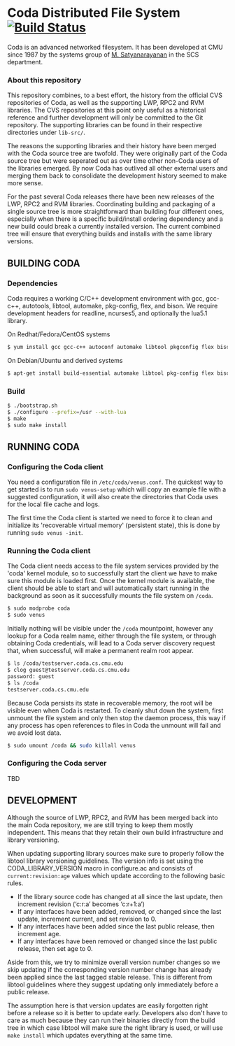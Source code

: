 # Coda Distributed File System [![Build Status](https://travis-ci.org/cmusatyalab/coda.svg?branch=master)](https://travis-ci.org/cmusatyalab/coda)

Coda is an advanced networked filesystem. It has been developed at CMU since
1987 by the systems group of [M. Satyanarayanan](http://www.cs.cmu.edu/~satya)
in the SCS department.

### About this repository

This repository combines, to a best effort, the history from the official CVS
repositories of Coda, as well as the supporting LWP, RPC2 and RVM libraries.
The CVS repositories at this point only useful as a historical reference and
further development will only be committed to the Git repository. The
supporting libraries can be found in their respective directories under
`lib-src/`.

The reasons the supporting libraries and their history have been merged with the
Coda source tree are twofold. They were originally part of the Coda source
tree but were seperated out as over time other non-Coda users of the libraries
emerged. By now Coda has outlived all other external users and merging them
back to consolidate the development history seemed to make more sense.

For the past several Coda releases there have been new releases of the LWP,
RPC2 and RVM libraries. Coordinating building and packaging of a single source
tree is more straightforward than building four different ones, especially when
there is a specific build/install ordering dependency and a new build could
break a currently installed version. The current combined tree will ensure that
everything builds and installs with the same library versions.

## BUILDING CODA

### Dependencies

Coda requires a working C/C++ development environment with gcc, gcc-c++,
autotools, libtool, automake, pkg-config, flex, and bison. We require
development headers for readline, ncurses5, and optionally the lua5.1
library.

On Redhat/Fedora/CentOS systems
```sh
$ yum install gcc gcc-c++ autoconf automake libtool pkgconfig flex bison readline-devel ncurses5-devel lua-devel llvm-toolset-7
```

On Debian/Ubuntu and derived systems
```sh
$ apt-get install build-essential automake libtool pkg-config flex bison libreadline-dev libncurses5-dev liblua5.1-0-dev clang-format-6.0 valgrind
```

### Build

```sh
$ ./bootstrap.sh
$ ./configure --prefix=/usr --with-lua
$ make
$ sudo make install
```


## RUNNING CODA

### Configuring the Coda client

You need a configuration file in `/etc/coda/venus.conf`. The quickest way to
get started is to run `sudo venus-setup` which will copy an example file with a
suggested configuration, it will also create the directories that Coda uses for
the local file cache and logs.

The first time the Coda client is started we need to force it to clean and
initialize its 'recoverable virtual memory' (persistent state), this is done by
running `sudo venus -init`.

### Running the Coda client

The Coda client needs access to the file system services provided by the 'coda'
kernel module, so to successfully start the client we have to make sure this
module is loaded first. Once the kernel module is available, the client should
be able to start and will automatically start running in the background as soon
as it successfully mounts the file system on `/coda`.

```sh
$ sudo modprobe coda
$ sudo venus
```

Initially nothing will be visible under the `/coda` mountpoint, however any
lookup for a Coda realm name, either through the file system, or through
obtaining Coda credentials, will lead to a Coda server discovery request that,
when successful, will make a permanent realm root appear.

```sh
$ ls /coda/testserver.coda.cs.cmu.edu
$ clog guest@testserver.coda.cs.cmu.edu
password: guest
$ ls /coda
testserver.coda.cs.cmu.edu
```

Because Coda persists its state in recoverable memory, the root will be visible
even when Coda is restarted. To cleanly shut down the system, first unmount the
file system and only then stop the daemon process, this way if any process has
open references to files in Coda the unmount will fail and we avoid lost data.

```sh
$ sudo umount /coda && sudo killall venus
```

### Configuring the Coda server

TBD


## DEVELOPMENT

Although the source of LWP, RPC2, and RVM has been merged back into the main
Coda repository, we are still trying to keep them mostly independent. This
means that they retain their own build infrastructure and library versioning.

When updating supporting library sources make sure to properly follow the
libtool library versioning guidelines. The version info is set using the
CODA_LIBRARY_VERSION macro in configure.ac and consists of
`current:revision:age` values which update according to the following basic
rules.

- If the library source code has changed at all since the last update, then
  increment revision (‘c:r:a’ becomes ‘c:r+1:a’)
- If any interfaces have been added, removed, or changed since the last update,
  increment current, and set revision to 0.
- If any interfaces have been added since the last public release, then
  increment age.
- If any interfaces have been removed or changed since the last public release,
  then set age to 0.

Aside from this, we try to minimize overall version number changes so we skip
updating if the corresponding version number change has already been applied
since the last tagged stable release. This is different from libtool guidelines
where they suggest updating only immediately before a public release.

The assumption here is that version updates are easily forgotten right before a
release so it is better to update early. Developers also don't have to care as
much because they can run their binaries directly from the build tree in which
case libtool will make sure the right library is used, or will use `make install`
which updates everything at the same time.
